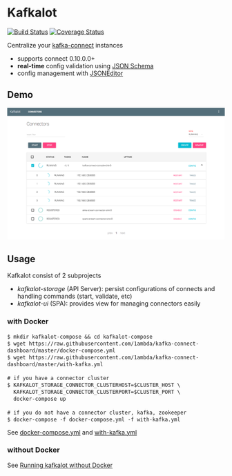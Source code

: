 # Kafkalot 

[![Build Status](https://travis-ci.org/1ambda/kafka-connect-dashboard.svg?branch=master)](https://travis-ci.org/1ambda/kafka-connect-dashboard) [![Coverage Status](https://coveralls.io/repos/github/1ambda/kafka-connect-dashboard/badge.svg?branch=master)](https://coveralls.io/github/1ambda/kafka-connect-dashboard?branch=master)

Centralize your [kafka-connect](http://kafka.apache.org/documentation.html#connect) instances 

- supports connect 0.10.0.0+
- **real-time** config validation using [JSON Schema](http://json-schema.org/)
- config management with [JSONEditor](https://github.com/josdejong/jsoneditor)

## Demo

![DEMO](https://raw.githubusercontent.com/1ambda/kafka-connect-dashboard/screenshot/screenshots/kafkalot-demo.png)

## Usage

Kafkalot consist of 2 subprojects

- *kafkalot-storage* (API Server): persist configurations of connects and handling commands (start, validate, etc)  
- *kafkalot-ui* (SPA): provides view for managing connectors easily 

### with Docker

```
$ mkdir kafkalot-compose && cd kafkalot-compose
$ wget https://raw.githubusercontent.com/1ambda/kafka-connect-dashboard/master/docker-compose.yml
$ wget https://raw.githubusercontent.com/1ambda/kafka-connect-dashboard/master/with-kafka.yml

# if you have a connector cluster
$ KAFKALOT_STORAGE_CONNECTOR_CLUSTERHOST=$CLUSTER_HOST \ 
  KAFKALOT_STORAGE_CONNECTOR_CLUSTERPORT=$CLUSTER_PORT \  
  docker-compose up
  
# if you do not have a connector cluster, kafka, zookeeper
$ docker-compose -f docker-compose.yml -f with-kafka.yml
```

See [docker-compose.yml](https://github.com/1ambda/kafka-connect-dashboard/blob/master/docker-compose.yml) and [with-kafka.yml](https://github.com/1ambda/kafka-connect-dashboard/blob/master/with-kafka.yml)
 
### without Docker 

See [Running kafkalot without Docker](https://github.com/1ambda/kafka-connect-dashboard/wiki/Running-without-Docker)
